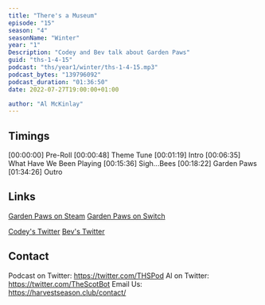 ```yaml
---
title: "There's a Museum"
episode: "15"
season: "4"
seasonName: "Winter"
year: "1"
Description: "Codey and Bev talk about Garden Paws"
guid: "ths-1-4-15"
podcast: "ths/year1/winter/ths-1-4-15.mp3"
podcast_bytes: "139796092"
podcast_duration: "01:36:50"
date: 2022-07-27T19:00:00+01:00

author: "Al McKinlay"
---
```


## Timings

[00:00:00] Pre-Roll
[00:00:48] Theme Tune
[00:01:19] Intro
[00:06:35] What Have We Been Playing
[00:15:36] Sigh...Bees
[00:18:22] Garden Paws
[01:34:26] Outro

## Links

[Garden Paws on Steam](https://store.steampowered.com/app/840010/Garden_Paws/)
[Garden Paws on Switch](https://www.nintendo.com/store/products/garden-paws-switch/)

[Codey's Twitter](https://twitter.com/CodeyMathis)
[Bev's Twitter](https://twitter.com/BevGranger711)

## Contact

Podcast on Twitter: https://twitter.com/THSPod
Al on Twitter: https://twitter.com/TheScotBot
Email Us: https://harvestseason.club/contact/
